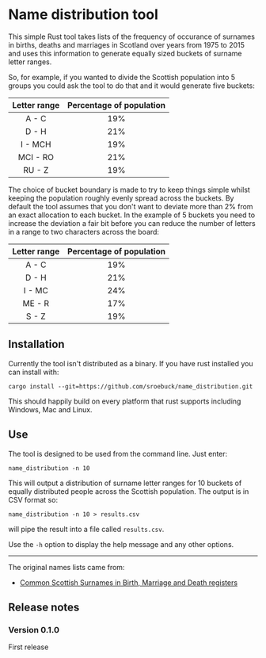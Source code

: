 # Name distribution tool

This simple Rust tool takes lists of the frequency of occurance of surnames in births, deaths and marriages in Scotland over years from 1975 to 2015 and uses this information to generate equally sized buckets of surname letter ranges.

So, for example, if you wanted to divide the Scottish population into 5 groups you could ask the tool to do that and it would generate five buckets:

| Letter range | Percentage of population |
|:------------:|:------------------------:|
|    A - C     |           19%            |
|    D - H     |           21%            |
|   I - MCH    |           19%            |
|   MCI - RO   |           21%            |
|    RU - Z    |           19%            |

The choice of bucket boundary is made to try to keep things simple whilst keeping the population roughly evenly spread across the buckets.  By default the tool assumes that you don't want to deviate more than 2% from an exact allocation to each bucket.  In the example of 5 buckets you need to increase the deviation a fair bit before you can reduce the number of letters in a range to two characters across the board:

| Letter range | Percentage of population |
|:------------:|:------------------------:|
|    A - C     |           19%            |
|    D - H     |           21%            |
|    I - MC    |           24%            |
|    ME - R    |           17%            |
|    S - Z     |           19%            |

## Installation

Currently the tool isn't distributed as a binary.  If you have rust installed you can install with:

    cargo install --git=https://github.com/sroebuck/name_distribution.git

This should happily build on every platform that rust supports including Windows, Mac and Linux.

## Use

The tool is designed to be used from the command line.  Just enter:

    name_distribution -n 10

This will output a distribution of surname letter ranges for 10 buckets of equally distributed people across the Scottish population.  The output is in CSV format so:

    name_distribution -n 10 > results.csv

will pipe the result into a file called `results.csv`.

Use the `-h` option to display the help message and any other options.

---

The original names lists came from:

* [Common Scottish Surnames in Birth, Marriage and Death registers](https://www.nrscotland.gov.uk/statistics-and-data/statistics/statistics-by-theme/vital-events/names/most-common-surnames)

## Release notes

### Version 0.1.0

First release

